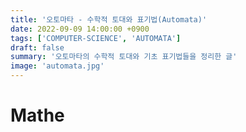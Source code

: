 ```yaml
---
title: '오토마타 - 수학적 토대와 표기법(Automata)'
date: 2022-09-09 14:00:00 +0900
tags: ['COMPUTER-SCIENCE', 'AUTOMATA']
draft: false
summary: '오토마타의 수학적 토대와 기초 표기법들을 정리한 글'
image: 'automata.jpg'
---
```


# Mathe